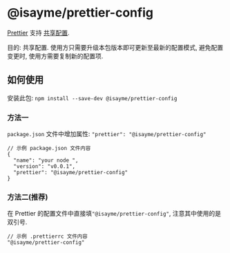 # @isayme/prettier-config

[Prettier](https://prettier.io) 支持 [共享配置](https://prettier.io/docs/en/configuration.html#sharing-configurations).

目的: 共享配置. 使用方只需要升级本包版本即可更新至最新的配置模式, 避免配置变更时, 使用方需要复制新的配置项.

## 如何使用

安装此包: `npm install --save-dev @isayme/prettier-config`

### 方法一

`package.json` 文件中增加属性: `"prettier": "@isayme/prettier-config"`

```
// 示例 package.json 文件内容
{
  "name": "your node ",
  "version": "v0.0.1",
  "prettier": "@isayme/prettier-config"
}
```

### 方法二(推荐)

在 Prettier 的配置文件中直接填`"@isayme/prettier-config"`, 注意其中使用的是双引号.

```
// 示例 .prettierrc 文件内容
"@isayme/prettier-config"
```

